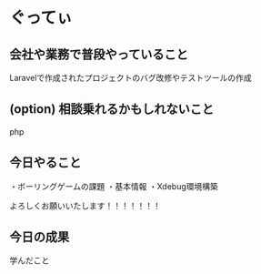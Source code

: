 # ぐってぃ

## 会社や業務で普段やっていること
Laravelで作成されたプロジェクトのバグ改修やテストツールの作成

## (option) 相談乗れるかもしれないこと
php

## 今日やること
・ボーリングゲームの課題
・基本情報
・Xdebug環境構築

よろしくお願いいたします！！！！！！！

## 今日の成果
学んだこと
